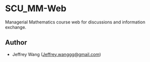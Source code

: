 # SCU_MM-Web
Managerial Mathematics course web for discussions and information exchange.
## Author <a name = "author"></a>
- Jeffrey Wang (Jeffrey.wanggg@gmail.com)